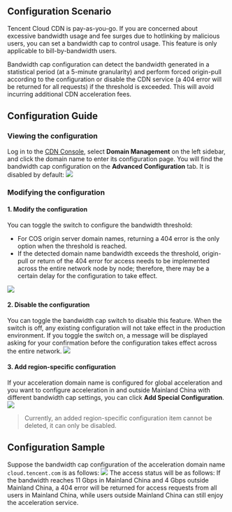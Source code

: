 ## Configuration Scenario

Tencent Cloud CDN is pay-as-you-go. If you are concerned about excessive bandwidth usage and fee surges due to hotlinking by malicious users, you can set a bandwidth cap to control usage. This feature is only applicable to bill-by-bandwidth users.

Bandwidth cap configuration can detect the bandwidth generated in a statistical period (at a 5-minute granularity) and perform forced origin-pull according to the configuration or disable the CDN service (a 404 error will be returned for all requests) if the threshold is exceeded. This will avoid incurring additional CDN acceleration fees.

## Configuration Guide
### Viewing the configuration
Log in to the [CDN Console](https://console.cloud.tencent.com/cdn), select **Domain Management** on the left sidebar, and click the domain name to enter its configuration page. You will find the bandwidth cap configuration on the **Advanced Configuration** tab. It is disabled by default:
![](https://main.qcloudimg.com/raw/2dc4d64a3c1f4054471a31681c19765e.png)

### Modifying the configuration
#### 1. Modify the configuration
You can toggle the switch to configure the bandwidth threshold:
- For COS origin server domain names, returning a 404 error is the only option when the threshold is reached.
- If the detected domain name bandwidth exceeds the threshold, origin-pull or return of the 404 error for access needs to be implemented across the entire network node by node; therefore, there may be a certain delay for the configuration to take effect.

![](https://main.qcloudimg.com/raw/7520963775f790d2adaf588b9418bd7c.png)

#### 2. Disable the configuration
You can toggle the bandwidth cap switch to disable this feature. When the switch is off, any existing configuration will not take effect in the production environment. If you toggle the switch on, a message will be displayed asking for your confirmation before the configuration takes effect across the entire network.
![](https://main.qcloudimg.com/raw/1a18d747e269347c90aa17f116601509.png)

#### 3. Add region-specific configuration
If your acceleration domain name is configured for global acceleration and you want to configure acceleration in and outside Mainland China with different bandwidth cap settings, you can click **Add Special Configuration**.
![](https://main.qcloudimg.com/raw/1a855e379a90af8de76c0ee26727e632.png)

>Currently, an added region-specific configuration item cannot be deleted, it can only be disabled.

## Configuration Sample
Suppose the bandwidth cap configuration of the acceleration domain name `cloud.tencent.com` is as follows:
![](https://main.qcloudimg.com/raw/772256e11f3c1c9a85ae9cc57315c4f6.png)
The access status will be as follows:
If the bandwidth reaches 11 Gbps in Mainland China and 4 Gbps outside Mainland China, a 404 error will be returned for access requests from all users in Mainland China, while users outside Mainland China can still enjoy the acceleration service.

